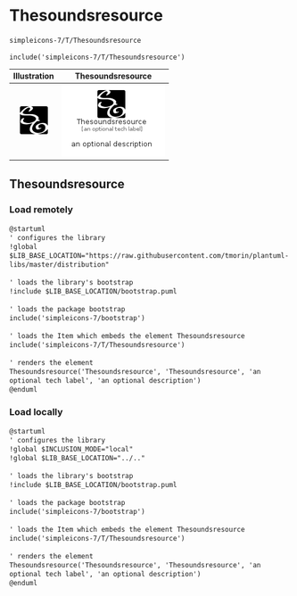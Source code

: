 # Thesoundsresource


```text
simpleicons-7/T/Thesoundsresource
```

```text
include('simpleicons-7/T/Thesoundsresource')
```



| Illustration | Thesoundsresource |
| :---: | :---: |
| ![illustration for Illustration](../../simpleicons-7/T/Thesoundsresource.png) | ![illustration for Thesoundsresource](../../simpleicons-7/T/Thesoundsresource.Local.png) |




## Thesoundsresource

### Load remotely
```plantuml
@startuml
' configures the library
!global $LIB_BASE_LOCATION="https://raw.githubusercontent.com/tmorin/plantuml-libs/master/distribution"

' loads the library's bootstrap
!include $LIB_BASE_LOCATION/bootstrap.puml

' loads the package bootstrap
include('simpleicons-7/bootstrap')

' loads the Item which embeds the element Thesoundsresource
include('simpleicons-7/T/Thesoundsresource')

' renders the element
Thesoundsresource('Thesoundsresource', 'Thesoundsresource', 'an optional tech label', 'an optional description')
@enduml
```

### Load locally
```plantuml
@startuml
' configures the library
!global $INCLUSION_MODE="local"
!global $LIB_BASE_LOCATION="../.."

' loads the library's bootstrap
!include $LIB_BASE_LOCATION/bootstrap.puml

' loads the package bootstrap
include('simpleicons-7/bootstrap')

' loads the Item which embeds the element Thesoundsresource
include('simpleicons-7/T/Thesoundsresource')

' renders the element
Thesoundsresource('Thesoundsresource', 'Thesoundsresource', 'an optional tech label', 'an optional description')
@enduml
```

